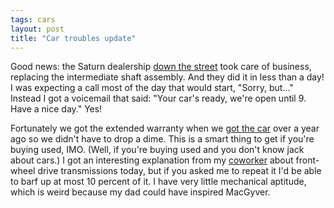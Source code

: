 ```yaml
---
tags: cars
layout: post
title: "Car troubles update"
---
```




<p>
Good news: the Saturn dealership <a href="http://www.dayauto.com/loc-saturnwestliberty/index.asp">down the street</a> took care of business, replacing the intermediate shaft assembly. And they did it in less than a day! I was expecting a call most of the day that would start, "Sorry, but..." Instead I got a voicemail that said: "Your car's ready, we're open until 9. Have a nice day." Yes!
</p>

<p>Fortunately we got the extended warranty when we <a href="/2001/11/04/new_car_plus_primary_key_wrangling.html">got the car</a> over a year ago so we didn't have to drop a dime. This is a smart thing to get if you're buying used, IMO. (Well, if you're buying used and you don't know jack about cars.) I got an interesting explanation from my <a href="http://mark.denovich.org/">coworker</a> about front-wheel drive transmissions today, but if you asked me to repeat it I'd be able to barf up at most 10 percent of it. I have very little mechanical aptitude, which is weird because my dad could have inspired MacGyver.</p>


